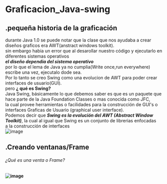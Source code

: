 # Graficacion_Java-swing

## **.pequeña historia de la graficación**                             
durante Java 1.0 se puede notar que la clase que nos ayudaba a crear diseños graficos era AWT(anstract windows toolkit).              
sin embargo habia un error que al desarollar nuestro código y ejecutarlo en diferentes sistemas operativos                                                  
***el diseño dependia del sistema operativo***                                                                                             
por lo que el lema de Java ya no cumplia(Write once,run everywhere) escribe una vez, ejecutalo dode sea.                         
Por lo tanto se creo Swing como una evolucion de AWT para poder crear interfaces de usuario(GUI).                      
pero  **¿ qué es Swing?**                                                                                                                                               
Java Swing, básicamente lo que debemos saber es que es un paquete que hace parte de la Java Foundation Classes o mas conocida como JFC,             
la cual provee herramientas o facilidades para la construcción de GUI's o interfaces Graficas de Usuario (graphical user interface).           
Podemos decir que ***Swing es la evolución del AWT (Abstract Window Toolkit)***, la cual al igual que Swing es un conjunto de librerias enfocadas                        
a la construcción de interfaces                                                                                                                             
![image](https://user-images.githubusercontent.com/105991940/179367716-4dbf0ad9-1799-4f58-a31d-1a85fb6c74bb.png)                                
 
 ## **.Creando ventanas/Frame**                                                                
 ###### ¿Qué es una venta o Frame?    
 
 
 **![image](https://user-images.githubusercontent.com/105991940/179369422-6d2e144b-60ef-4953-ae0e-d291b811a011.png)**

                                                                                                                                    
                                                                                                                                    
                                                                                                                                    




